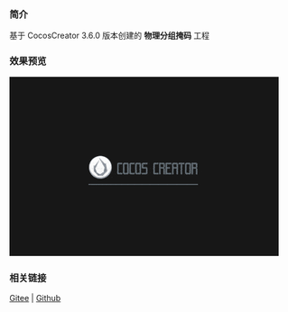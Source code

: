 ### 简介

基于 CocosCreator 3.6.0 版本创建的 **物理分组掩码** 工程

### 效果预览
![image](../../../gif/202203/2022030429.gif)

### 相关链接
[Gitee](https://gitee.com/mirrors_cocos-creator/example-3d/blob/master/physics-3d/assets/cases/scenes) | [Github](https://github.com/cocos-creator/example-3d/blob/master/physics-3d/assets/cases/scenes)